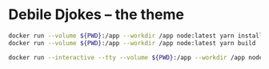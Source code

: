 # Debile Djokes – the theme

```sh
docker run --volume ${PWD}:/app --workdir /app node:latest yarn install
docker run --volume ${PWD}:/app --workdir /app node:latest yarn build
```

```sh
docker run --interactive --tty --volume ${PWD}:/app --workdir /app node:latest yarn watch
```
